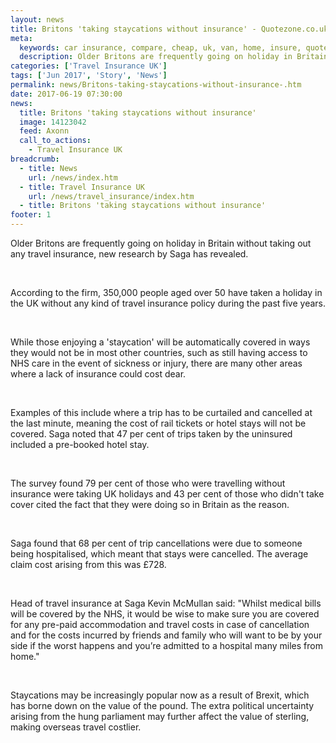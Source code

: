 ```yaml
---
layout: news
title: Britons 'taking staycations without insurance' - Quotezone.co.uk
meta:
  keywords: car insurance, compare, cheap, uk, van, home, insure, quotes, online, comparison, bike, loans, life
  description: Older Britons are frequently going on holiday in Britain without taking out any travel insurance, new research by Saga has revealed
categories: ['Travel Insurance UK']
tags: ['Jun 2017', 'Story', 'News']
permalink: news/Britons-taking-staycations-without-insurance-.htm
date: 2017-06-19 07:30:00
news:
  title: Britons 'taking staycations without insurance'
  image: 14123042
  feed: Axonn
  call_to_actions:
    - Travel Insurance UK
breadcrumb:
  - title: News
    url: /news/index.htm
  - title: Travel Insurance UK
    url: /news/travel_insurance/index.htm
  - title: Britons 'taking staycations without insurance'
footer: 1
---
```


Older Britons are frequently going on holiday in Britain without taking out any travel insurance, new research by Saga has revealed.

&nbsp;

According to the firm, 350,000 people aged over 50 have taken a holiday in the UK without any kind of travel insurance policy during the past five years.

&nbsp;

While those enjoying a &#39;staycation&#39; will be automatically covered in ways they would not be in most other countries, such as still having access to NHS care in the event of sickness or injury, there are many other areas where a lack of insurance could cost dear.

&nbsp;

Examples of this include where a trip has to be curtailed and cancelled at the last minute, meaning the cost of rail tickets or hotel stays will not be covered. Saga noted that 47 per cent of trips taken by the uninsured included a pre-booked hotel stay.

&nbsp;

The survey found 79 per cent of those who were travelling without insurance were taking UK holidays and 43 per cent of those who didn&#39;t take cover cited the fact that they were doing so in Britain as the reason.&nbsp;

&nbsp;

Saga found that 68 per cent of trip cancellations were due to someone being hospitalised, which meant that stays were cancelled. The average claim cost arising from this was &pound;728.

&nbsp;

Head of travel insurance at Saga Kevin McMullan said: &quot;Whilst medical bills will be covered by the NHS, it would be wise to make sure you are covered for any pre-paid accommodation and travel costs in case of cancellation and for the costs incurred by friends and family who will want to be by your side if the worst happens and you&rsquo;re admitted to a hospital many miles from home.&quot;

&nbsp;

Staycations may be increasingly popular now as a result of Brexit, which has borne down on the value of the pound. The extra political uncertainty arising from the hung parliament may further affect the value of sterling, making overseas travel costlier.
